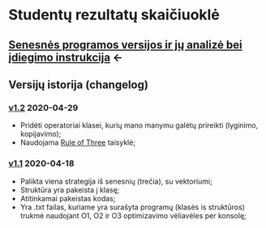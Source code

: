 # Studentų rezultatų skaičiuoklė

## [Senesnės programos versijos ir jų analizė bei įdiegimo instrukcija](https://github.com/GudUgne/Objektinis02) <-



## Versijų istorija (changelog)

### [v1.2]() 2020-04-29

- Pridėti operatoriai klasei, kurių mano manymu galėtų prireikti (lyginimo, kopijavimo);
- Naudojama [Rule of Three](https://en.wikipedia.org/wiki/Rule_of_three_(C%2B%2B_programming)) taisyklė;

### [v1.1](https://github.com/GudUgne/Objektinis03/releases/tag/v1.1) 2020-04-18
 
 - Palikta viena strategija iš senesnių (trečia), su vektoriumi;
 - Struktūra yra pakeista į klasę;
 - Atitinkamai pakeistas kodas;
 - Yra .txt failas, kuriame yra surašyta programų (klasės is struktūros) trukmė naudojant O1, O2 ir O3 optimizavimo vėliavėles per konsolę;
